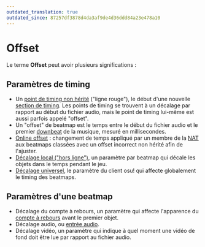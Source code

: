 ```yaml
---
outdated_translation: true
outdated_since: 87257df3878d4da3af9de4d36ddd84a23e478a10
---
```


# Offset

Le terme **Offset** peut avoir plusieurs significations :

## Paramètres de timing

- Un [point de timing non hérité](/wiki/Client/Beatmap_editor/Timing#points-de-timing-non-hérités) ("ligne rouge"), le début d'une nouvelle [section de timing](/wiki/Beatmapping/Timing_section). Les points de timing se trouvent à un décalage par rapport au début du fichier audio, mais le point de timing lui-même est aussi parfois appelé "offset".
- Un "offset" de beatmap est le temps entre le début du fichier audio et le premier [downbeat](/wiki/Music_theory/Downbeat) de la musique, mesuré en millisecondes.
- [Online offset](/wiki/Offset/Online_offset) : changement de temps appliqué par un membre de la [NAT](/wiki/People/Nomination_Assessment_Team) aux beatmaps classées avec un offset incorrect non hérité afin de l'ajuster.
- [Décalage local ("hors ligne")](/wiki/Offset/Local_offset), un paramètre par beatmap qui décale les objets dans le temps pendant le jeu.
- [Décalage universel](/wiki/Offset/Universal_offset), le paramètre du client osu! qui affecte globalement le timing des beatmaps.

## Paramètres d'une beatmap

- Décalage du compte à rebours, un paramètre qui affecte l'apparence du [compte à rebours](/wiki/Beatmap/Countdown) avant le premier objet.
- Décalage audio, ou [entrée audio](/wiki/Beatmap/Lead-in_time).
- Décalage vidéo, un paramètre qui indique à quel moment une vidéo de fond doit être lue par rapport au fichier audio.
